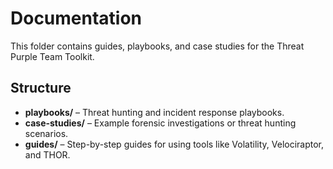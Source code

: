 # Documentation

This folder contains guides, playbooks, and case studies for the Threat Purple Team Toolkit.

## Structure

- **playbooks/** – Threat hunting and incident response playbooks.
- **case-studies/** – Example forensic investigations or threat hunting scenarios.
- **guides/** – Step-by-step guides for using tools like Volatility, Velociraptor, and THOR.
